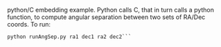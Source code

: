 python/C embedding example.  Python calls C, that in turn calls a python 
function, to compute angular separation between two sets of RA/Dec coords.  To run:

```python setup.py build_ext --inplace
python runAngSep.py ra1 dec1 ra2 dec2```

